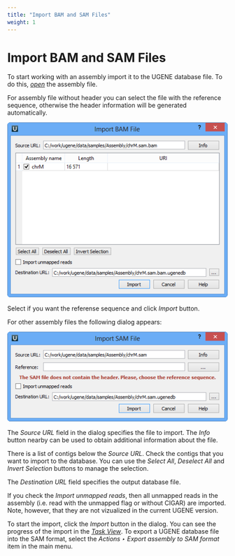 ```yaml
---
title: "Import BAM and SAM Files"
weight: 1
---
```



# Import BAM and SAM Files

To start working with an assembly import it to the UGENE database file. To do this, [_open_](opening-document.md) the assembly file.

For assembly file without header you can select the file with the reference sequence, otherwise the header information will be generated automatically.


![](/images/65929794/65929795.png)

Select if you want the referense sequence and click _Import_ button.

For other assembly files the following dialog appears:


![](/images/65929794/65929796.png)

The _Source URL_ field in the dialog specifies the file to import. The _Info_ button nearby can be used to obtain additional information about the file.

There is a list of contigs below the _Source URL_. Check the contigs that you want to import to the database. You can use the _Select All_, _Deselect All_ and _Invert Selection_ buttons to manage the selection.

The _Destination URL_ field specifies the output database file.

If you check the _Import unmapped reads_, then all unmapped reads in the assembly (i.e. read with the unmapped flag or without CIGAR) are imported. Note, however, that they are not vizualized in the current UGENE version.

To start the import, click the _Import_ button in the dialog. You can see the progress of the import in the [_Task View_](http://ugene.unipro.ru/documentation/manual/basic_functions/ugene_terminology.html#term-task-view). To export a UGENE database file into the SAM format, select the _Actions ‣ Export assembly to SAM format_ item in the main menu.
